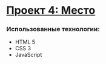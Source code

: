 # [Проект 4: Место](https://nikz19.github.io/mesto/)

### Использованные технологии:
* HTML 5
* CSS 3
* JavaScript
